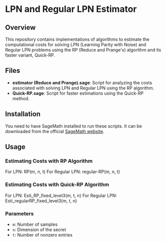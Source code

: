 # LPN and Regular LPN Estimator

## Overview

This repository contains implementations of algorithms to estimate the computational costs for solving LPN (Learning Parity with Noise) and Regular LPN problems using the RP (Reduce and Prange's) algorithm and its faster variant, Quick-RP.

## Files

- **estimator (Reduce and Prange).sage**: Script for analyzing the costs associated with solving LPN and Regular LPN using the RP algorithm.
- **Quick-RP.sage**: Script for faster estimations using the Quick-RP method.

## Installation

You need to have SageMath installed to run these scripts. It can be downloaded from the official [SageMath website](https://www.sagemath.org/download.html).

## Usage

### Estimating Costs with RP Algorithm

For LPN: RP(m, n, t)
For Regular LPN: regular-RP(m, n, t)

### Estimating Costs with Quick-RP Algorithm

For LPN: Esti_RP_fixed_level3(m, t, n)
For Regular LPN: Esti_regularRP_fixed_level3(m, t, n)


### Parameters

- `m`: Number of samples
- `n`: Dimension of the secret
- `t`: Number of nonzero entries

